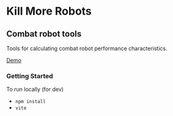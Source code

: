 
# Kill More Robots
## Combat robot tools
Tools for calculating combat robot performance characteristics.

[Demo](https://Kill-More-Robots-Robot-Combat-Calculator.cmlarsen.repl.co)

### Getting Started
To run locally (for dev)
- `npm install`
- `vite`


